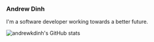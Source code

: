 ### Andrew Dinh

I'm a software developer working towards a better future.

![andrewkdinh's GitHub stats](https://github-readme-stats.vercel.app/api?username=andrewkdinh&hide_rank=true&hide_border=true&show_icons=true)

<!--
**andrewkdinh/andrewkdinh** is a ✨ _special_ ✨ repository because its `README.md` (this file) appears on your GitHub profile.

Here are some ideas to get you started:

- 🔭 I’m currently working on ...
- 🌱 I’m currently learning ...
- 👯 I’m looking to collaborate on ...
- 🤔 I’m looking for help with ...
- 💬 Ask me about ...
- 📫 How to reach me: ...
- 😄 Pronouns: ...
- ⚡ Fun fact: ...
-->
